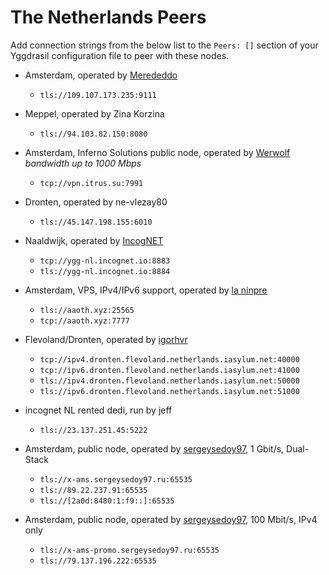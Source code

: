 # The Netherlands Peers

Add connection strings from the below list to the `Peers: []` section of your
Yggdrasil configuration file to peer with these nodes.

* Amsterdam, operated by [Merededdo](https://merded.fun)
  * `tls://109.107.173.235:9111`

* Meppel, operated by Zina Korzina
  * `tls://94.103.82.150:8080`

* Amsterdam, Inferno Solutions public node, operated by [Werwolf](https://t.me/Werwolf2517) *bandwidth up to 1000 Mbps*
  * `tcp://vpn.itrus.su:7991`

* Dronten, operated by ne-vlezay80
  * `tls://45.147.198.155:6010`

* Naaldwijk, operated by [IncogNET](https://incognet.io)
  * `tcp://ygg-nl.incognet.io:8883`
  * `tls://ygg-nl.incognet.io:8884`

* Amsterdam, VPS, IPv4/IPv6 support, operated by [la ninpre](https://github.com/la-ninpre)
  * `tls://aaoth.xyz:25565`
  * `tcp://aaoth.xyz:7777`

* Flevoland/Dronten, operated by [igorhvr](https://www.iasylum.net/)
  * `tcp://ipv4.dronten.flevoland.netherlands.iasylum.net:40000`
  * `tcp://ipv6.dronten.flevoland.netherlands.iasylum.net:41000`
  * `tls://ipv4.dronten.flevoland.netherlands.iasylum.net:50000`
  * `tls://ipv6.dronten.flevoland.netherlands.iasylum.net:51000`

* incognet NL rented dedi, run by jeff
  * `tls://23.137.251.45:5222`

* Amsterdam, public node, operated by [sergeysedoy97](https://t.me/sergeysedoy97), 1 Gbit/s, Dual-Stack
  * `tls://x-ams.sergeysedoy97.ru:65535`
  * `tls://89.22.237.91:65535`
  * `tls://[2a0d:8480:1:f9::]:65535`

* Amsterdam, public node, operated by [sergeysedoy97](https://t.me/sergeysedoy97), 100 Mbit/s, IPv4 only
  * `tls://x-ams-promo.sergeysedoy97.ru:65535`
  * `tls://79.137.196.222:65535`
